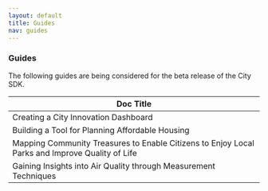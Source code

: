 ```yaml
---
layout: default
title: Guides
nav: guides
---
```


### Guides

The following guides are being considered for the beta release of the City SDK. 

<table class="table-code">
<thead>
<tr>
<th>Doc Title</th>
</tr>
</thead>
<tbody>
<tr>

<td>Creating a City Innovation Dashboard</td>
</tr>
<tr>

<td>Building a Tool for Planning Affordable Housing
</td>
</tr>
<tr>

<td>Mapping Community Treasures to Enable Citizens to Enjoy Local Parks and Improve Quality of Life
</tr>
<tr>

<td>Gaining Insights into Air Quality through Measurement Techniques
</tr>
<tr>

</tr>
</tbody>
</table>

